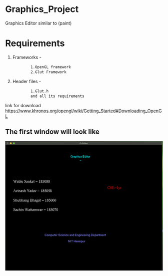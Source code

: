 # Graphics_Project
Graphics Editor similar to (paint)
# Requirements
 1. Frameworks - 

                1.OpenGL framework
                2.Glut Framework

 2. Header files -
 
                1.Glut.h
                and all its requirements

link for download https://www.khronos.org/opengl/wiki/Getting_Started#Downloading_OpenGL





## The first window will look like

<p align="center">
  <img src="https://github.com/Sanketwable/Graphics_Project/blob/master/Images/firstpage.png" width="600" title="hover text">
</p>
